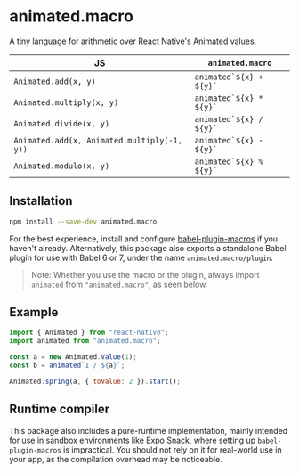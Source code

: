 # animated.macro

A tiny language for arithmetic over React Native's [Animated](https://facebook.github.io/react-native/docs/animations.html) values.

| JS                                          | `animated.macro`            |
| ------------------------------------------- | --------------------------- |
| `Animated.add(x, y)`                        | `` animated`${x} + ${y}` `` |
| `Animated.multiply(x, y)`                   | `` animated`${x} * ${y}` `` |
| `Animated.divide(x, y)`                     | `` animated`${x} / ${y}` `` |
| `Animated.add(x, Animated.multiply(-1, y))` | `` animated`${x} - ${y}` `` |
| `Animated.modulo(x, y)`                     | `` animated`${x} % ${y}` `` |

## Installation

```sh
npm install --save-dev animated.macro
```

For the best experience, install and configure [babel-plugin-macros](https://github.com/kentcdodds/babel-plugin-macros) if you haven't already. Alternatively, this package also exports a standalone Babel plugin for use with Babel 6 or 7, under the name `animated.macro/plugin`.

> Note: Whether you use the macro or the plugin, always import `animated` from `"animated.macro"`, as seen below.

## Example

```js
import { Animated } from "react-native";
import animated from "animated.macro";

const a = new Animated.Value(1);
const b = animated`1 / ${a}`;

Animated.spring(a, { toValue: 2 }).start();
```

## Runtime compiler

This package also includes a pure-runtime implementation, mainly intended for use in sandbox environments like Expo Snack, where setting up `babel-plugin-macros` is impractical. You should not rely on it for real-world use in your app, as the compilation overhead may be noticeable.
